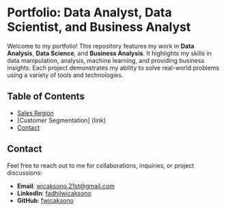 # Portfolio: Data Analyst, Data Scientist, and Business Analyst

Welcome to my portfolio! This repository features my work in **Data Analysis**, **Data Science**, and **Business Analysis**. It highlights my skills in data manipulation, analysis, machine learning, and providing business insights. Each project demonstrates my ability to solve real-world problems using a variety of tools and technologies.

## Table of Contents

- [Sales Region](https://github.com/fwicaksono/Portfolio/tree/main/sales_region)
- [Customer Segmentation] (link)
- [Contact](#Contact)

## Contact

Feel free to reach out to me for collaborations, inquiries, or project discussions:

- **Email**: [wicaksono.21st@gmail.com](mailto:wicaksono.21st@gmail.com)
- **LinkedIn**: [fadhilwicaksono](https://www.linkedin.com/in/fadhilwicaksononr/)
- **GitHub**: [fwicaksono](https://github.com/fwicaksono)


